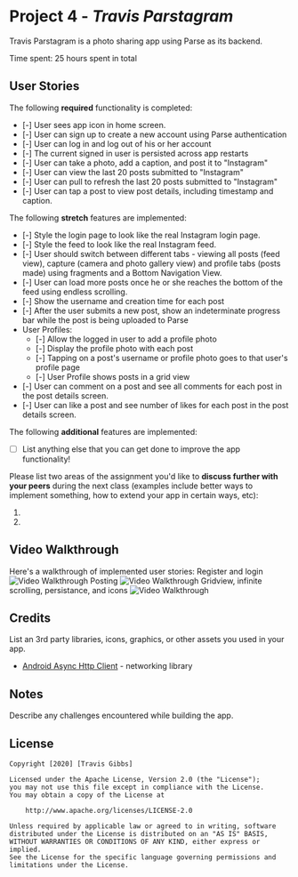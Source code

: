 # Project 4 - *Travis Parstagram*

Travis Parstagram is a photo sharing app using Parse as its backend.

Time spent: 25 hours spent in total

## User Stories

The following **required** functionality is completed:

- [-] User sees app icon in home screen.
- [-] User can sign up to create a new account using Parse authentication
- [-] User can log in and log out of his or her account
- [-] The current signed in user is persisted across app restarts
- [-] User can take a photo, add a caption, and post it to "Instagram"
- [-] User can view the last 20 posts submitted to "Instagram"
- [-] User can pull to refresh the last 20 posts submitted to "Instagram"
- [-] User can tap a post to view post details, including timestamp and caption.

The following **stretch** features are implemented:

- [-] Style the login page to look like the real Instagram login page.
- [-] Style the feed to look like the real Instagram feed.
- [-] User should switch between different tabs - viewing all posts (feed view), capture (camera and photo gallery view) and profile tabs (posts made) using fragments and a Bottom Navigation View.
- [-] User can load more posts once he or she reaches the bottom of the feed using endless scrolling.
- [-] Show the username and creation time for each post
- [-] After the user submits a new post, show an indeterminate progress bar while the post is being uploaded to Parse
- User Profiles:
  - [-] Allow the logged in user to add a profile photo
  - [-] Display the profile photo with each post
  - [-] Tapping on a post's username or profile photo goes to that user's profile page
  - [-] User Profile shows posts in a grid view
- [-] User can comment on a post and see all comments for each post in the post details screen.
- [-] User can like a post and see number of likes for each post in the post details screen.

The following **additional** features are implemented:

- [ ] List anything else that you can get done to improve the app functionality!

Please list two areas of the assignment you'd like to **discuss further with your peers** during the next class (examples include better ways to implement something, how to extend your app in certain ways, etc):

1.
2.

## Video Walkthrough

Here's a walkthrough of implemented user stories:
Register and login
<img src='https://github.com/TravisGibbs/TravisParstagram/blob/master/RegisterLogin.gif?raw=true' title='Video Walkthrough' width='' alt='Video Walkthrough' />
Posting
<img src='https://github.com/TravisGibbs/TravisParstagram/blob/master/posting.gif?raw=true' title='Video Walkthrough' width='' alt='Video Walkthrough' />
Gridview, infinite scrolling, persistance, and icons
<img src='https://github.com/TravisGibbs/TravisParstagram/blob/master/Gridview%20and%20Infinite%20scrolling%20and%20persistance.gif?raw=true' title='Video Walkthrough' width='' alt='Video Walkthrough' />


## Credits

List an 3rd party libraries, icons, graphics, or other assets you used in your app.

- [Android Async Http Client](http://loopj.com/android-async-http/) - networking library


## Notes

Describe any challenges encountered while building the app.

## License

    Copyright [2020] [Travis Gibbs]

    Licensed under the Apache License, Version 2.0 (the "License");
    you may not use this file except in compliance with the License.
    You may obtain a copy of the License at

        http://www.apache.org/licenses/LICENSE-2.0

    Unless required by applicable law or agreed to in writing, software
    distributed under the License is distributed on an "AS IS" BASIS,
    WITHOUT WARRANTIES OR CONDITIONS OF ANY KIND, either express or implied.
    See the License for the specific language governing permissions and
    limitations under the License.
